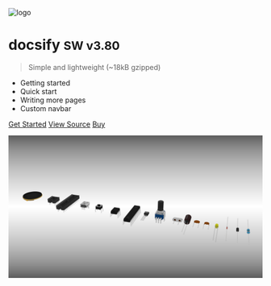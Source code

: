 
<!-- _coverpage.md -->

![logo](_media/bg.png)


# docsify <small>SW v3.80</small>

> Simple and lightweight (~18kB gzipped)

- Getting started
- Quick start
- Writing more pages
- Custom navbar

[Get Started](Home)
[View Source](https://github.com/)
[Buy ](https:)


<!-- background image -->
![](BOM_LIST_MODELS.png)